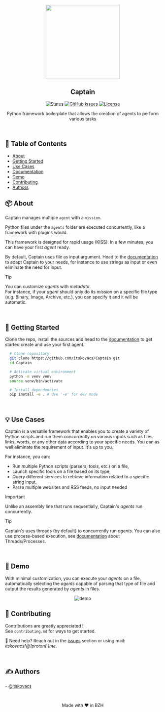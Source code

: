 
<p align="center"><img width="240" height="240" src="../docs/assets/logo.png"></p>
<h2 align="center">Captain</h2>

<div align="center">

  ![Status](https://img.shields.io/badge/status-active-success.svg)
  [![GitHub Issues](https://badgen.net/github/issues/itskovacs/captain?color=567295)](https://github.com/itskovacs/captain/issues)
  [![License](https://img.shields.io/badge/license-MIT-d44219.svg)](/LICENSE)

</div>

<p align="center"> Python framework boilerplate that allows the creation of agents to perform various tasks
</p>
<br>

## 📝 Table of Contents
- [About](#about)
- [Getting Started](#getting_started)
- [Use Cases](#usecases)
- [Documentation](https://itskovacs.github.io/captain)
- [Demo](#Demo)
- [Contributing](#contributing)
- [Authors](#authors)

## 📦 About <a name = "about"></a>

Captain manages multiple `agent` with a `mission`.

Python files under the `agents` folder are executed concurrently, like a framework with plugins would.

This framework is designed for rapid usage (KISS). In a few minutes, you can have your first *agent* ready.

By default, Captain uses file as input argument. Head to the [documentation](https://itskovacs.github.io/captain) to adapt Captain to your needs, for instance to use strings as input or even eliminate the need for input.

> [!TIP]  
You can customize *agents* with *metadata*.  
For instance, if your *agent* should only do its *mission* on a specific file type (e.g. Binary, Image, Archive, etc.), you can specify it and it will be automatic.

<br>

## 🌱 Getting Started <a name = "getting_started"></a>

Clone the repo, install the sources and head to the [documentation](https://itskovacs.github.io/captain) to get started create and use your first agent. 

```bash
  # Clone repository
  git clone https://github.com/itskovacs/Captain.git
  cd Captain

  # Activate virtual environment
  python -m venv venv
  source venv/bin/activate

  # Install dependencies
  pip install -e . # Use '-e' for dev mode
```
<br>

## 💡 Use Cases <a name = "usecases"></a>

Captain is a versatile framework that enables you to create a variety of Python scripts and run them concurrently on various inputs such as files, links, words, or any other data according to your specific needs. You can as well eliminate the requirement of input. It's up to you.

For instance, you can:
- Run multiple Python scripts (parsers, tools, etc.) on a file,
- Launch specific tools on a file based on its type,
- Query different services to retrieve information related to a specific string input,
- Parse multiple websites and RSS feeds, no input needed

> [!IMPORTANT]  
Unlike an assembly line that runs sequentially, Captain's *agents* run concurrently.

> [!TIP]  
Captain's uses threads (by default) to concurrently run *agents*. You can also use process-based execution, see [documentation](https://itskovacs.github.io/captain) about Threads/Processes.

<br>

## 📸 Demo <a name = "demo"></a>
With minimal customization, you can execute your *agents* on a file, automatically selecting the *agents* capable of parsing that type of file and output the results generated by *agents* in files.

<div align="center">

  ![demo](../docs/assets/cli_demo.png)
<br>
</div>


## 🤝 Contributing <a name = "contributing"></a>

Contributions are greatly appreciated !  
See `contributing.md` for ways to get started.

🙌 Need help? Reach out in the [issues](https://github.com/itskovacs/Captain/issues) section or using mail: *itskovacs[@]proton[.]me*.

<br>

## ✍️ Authors <a name = "authors"></a>

- [@itskovacs](https://github.com/itskovacs)

<br>
<p align="center">Made with ❤️ in BZH</p>